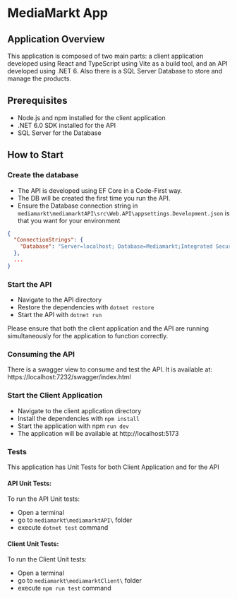 # MediaMarkt App
## Application Overview
This application is composed of two main parts: a client application developed using React and TypeScript using Vite as a build tool, and an API developed using .NET 6. Also there is a SQL Server Database to store and manage the products.

## Prerequisites
* Node.js and npm installed for the client application
* .NET 6.0 SDK installed for the API
* SQL Server for the Database

## How to Start
### Create the database
* The API is developed using EF Core in a Code-First way.
* The DB will be created the first time you run the API.
* Ensure the Database connection string in ```mediamarkt\mediamarktAPI\src\Web.API\appsettings.Development.json``` is that you want for your environment
```json
{
  "ConnectionStrings": {
    "Database": "Server=localhost; Database=Mediamarkt;Integrated Security=True;TrustServerCertificate=True;"
  },
  ...
}
```

### Start the API
* Navigate to the API directory
* Restore the dependencies with ```dotnet restore```
* Start the API with ```dotnet run```
 
Please ensure that both the client application and the API are running simultaneously for the application to function correctly.

### Consuming the API
There is a swagger view to consume and test the API.
It is available at: https://localhost:7232/swagger/index.html

### Start the Client Application
* Navigate to the client application directory
* Install the dependencies with ```npm install```
* Start the application with npm ```run dev```
* The application will be available at http://localhost:5173

### Tests
This application has Unit Tests for both Client Application and for the API
#### API Unit Tests:
To run the API Unit tests:
* Open a terminal
* go to  ```mediamarkt\mediamarktAPI\``` folder
* execute ```dotnet test``` command

#### Client Unit Tests:
To run the Client Unit tests:
* Open a terminal
* go to  ```mediamarkt\mediamarktClient\``` folder
* execute ```npm run test``` command

